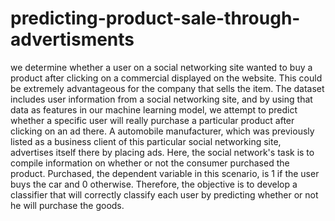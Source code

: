 # predicting-product-sale-through-advertisments
we determine whether a user on a social networking site wanted to buy a product after clicking on a commercial displayed on the website. This could be extremely advantageous for the company that sells the item.
The dataset includes user information from a social networking site, and by using that data as features in our machine learning model, we attempt to predict whether a specific user will really purchase a particular product after clicking on an ad there.
A automobile manufacturer, which was previously listed as a business client of this particular social networking site, advertises itself there by placing ads.
Here, the social network's task is to compile information on whether or not the consumer purchased the product. Purchased, the dependent variable in this scenario, is 1 if the user buys the car and 0 otherwise.
Therefore, the objective is to develop a classifier that will correctly classify each user by predicting whether or not he will purchase the goods.
